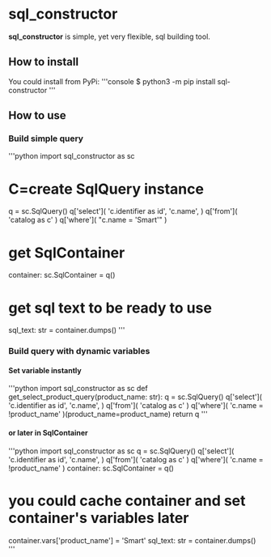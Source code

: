 # sql_constructor
**sql_constructor** is simple, yet very flexible, sql building tool.

## How to install
You could install from PyPi:
'''console
$ python3 -m pip install sql-constructor
'''

## How to use
### Build simple query
'''python
import sql_constructor as sc
# C=create SqlQuery instance
q = sc.SqlQuery()
q['select'](
    'c.identifier as id',
    'c.name',
)
q['from'](
    'catalog as c'
)
q['where'](
    "c.name = 'Smart'"
)

# get SqlContainer
container: sc.SqlContainer = q()
# get sql text to be ready to use
sql_text: str = container.dumps()
'''

### Build query with dynamic variables
#### Set variable instantly
'''python
import sql_constructor as sc
def get_select_product_query(product_name: str):
    q = sc.SqlQuery()
    q['select'](
        'c.identifier as id',
        'c.name',
    )
    q['from'](
        'catalog as c'
    )
    q['where'](
        'c.name = !product_name'
    )(product_name=product_name)
    return q
'''

#### or later in SqlContainer
'''python
import sql_constructor as sc
q = sc.SqlQuery()
q['select'](
    'c.identifier as id',
    'c.name',
)
q['from'](
    'catalog as c'
)
q['where'](
    'c.name = !product_name'
)
container: sc.SqlContainer = q()
# you could cache container and set container's variables later
container.vars['product_name'] = 'Smart'
sql_text: str = container.dumps()
'''
